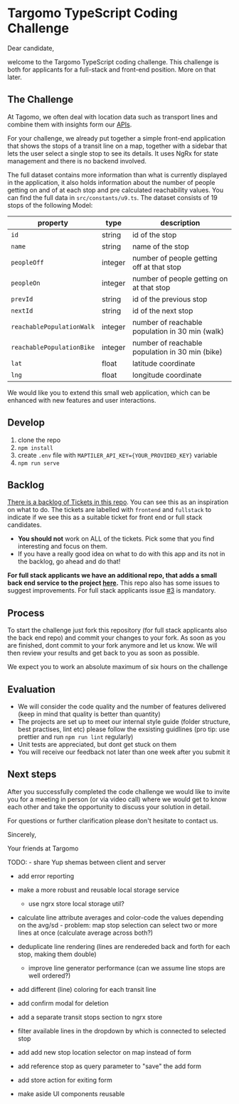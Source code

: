 # Targomo TypeScript Coding Challenge

Dear candidate,

welcome to the Targomo TypeScript coding challenge. This challenge is both for applicants for a full-stack and front-end position. More on that later.

## The Challenge

At Tagomo, we often deal with location data such as transport lines and combine them with insights form our [APIs](https://www.targomo.com/developers/apis/).

For your challenge, we already put together a simple front-end application that shows the stops of a transit line on a map, together with a sidebar that lets the user select a single stop to see its details. It uses NgRx for state management and there is no backend involved.

The full dataset contains more information than what is currently displayed in the application, it also holds information about the number of people getting on and of at each stop and pre calculated reachability values. You can find the full data in `src/constants/u9.ts`. The dataset consists of 19 stops of the following Model:

| property                  | type    | description                                     |
| ------------------------- | ------- | ----------------------------------------------- |
| `id`                      | string  | id of the stop                                  |
| `name`                    | string  | name of the stop                                |
| `peopleOff`               | integer | number of people getting off at that stop       |
| `peopleOn`                | integer | number of people getting on at that stop        |
| `prevId`                  | string  | id of the previous stop                         |
| `nextId`                  | string  | id of the next stop                             |
| `reachablePopulationWalk` | integer | number of reachable population in 30 min (walk) |
| `reachablePopulationBike` | integer | number of reachable population in 30 min (bike) |
| `lat`                     | float   | latitude coordinate                             |
| `lng`                     | float   | longitude coordinate                            |

We would like you to extend this small web application, which can be enhanced with new features and user interactions.

## Develop

1. clone the repo
2. `npm install`
3. create `.env` file with `MAPTILER_API_KEY={YOUR_PROVIDED_KEY}` variable
4. `npm run serve`

## Backlog

[There is a backlog of Tickets in this repo](https://github.com/targomo/typescript-challenge-frontend/issues). You can see this as an inspiration on what to do. The tickets are labelled with `frontend` and `fullstack` to indicate if we see this as a suitable ticket for front end or full stack candidates.

- **You should not** work on ALL of the tickets. Pick some that you find interesting and focus on them.
- If you have a really good idea on what to do with this app and its not in the backlog, go ahead and do that!

**For full stack applicants we have an additional repo, that adds a small back end service to the project [here](https://github.com/targomo/typescript-challenge-backend).** This repo also has some issues to suggest improvements. For full stack applicants issue [#3](https://github.com/targomo/typescript-challenge-frontend/issues/3) is mandatory.

## Process

To start the challenge just fork this repository (for full stack applicants also the back end repo) and commit your changes to your fork. As soon as you are finished, dont commit to your fork anymore and let us know. We will then review your results and get back to you as soon as possible.

We expect you to work an absolute maximum of six hours on the challenge

## Evaluation

- We will consider the code quality and the number of features delivered (keep in mind that quality is better than quantity)
- The projects are set up to meet our internal style guide (folder structure, best practises, lint etc) please follow the exsisting guidlines (pro tip: use prettier and run `npm run lint` regularly)
- Unit tests are appreciated, but dont get stuck on them
- You will receive our feedback not later than one week after you submit it

## Next steps

After you successfully completed the code challenge we would like to invite you for a meeting in person (or via video call) where we would get to know each other and take the opportunity to discuss your solution in detail.

For questions or further clarification please don't hesitate to contact us.

Sincerely,

Your friends at Targomo

TODO: - share Yup shemas between client and server

- add error reporting

- make a more robust and reusable local storage service

  - use ngrx store local storage util?

- calculate line attribute averages and color-code the values depending on the avg/sd - problem: map stop selection can select two or more lines at once (calculate average across both?)

- deduplicate line rendering (lines are rendereded back and forth for each stop, making them double)

  - improve line generator performance (can we assume line stops are well ordered?)

- add different (line) coloring for each transit line

- add confirm modal for deletion

- add a separate transit stops section to ngrx store

- filter available lines in the dropdown by which is connected to selected stop

- add add new stop location selector on map instead of form

- add reference stop as query parameter to "save" the add form

- add store action for exiting form

- make aside UI components reusable
